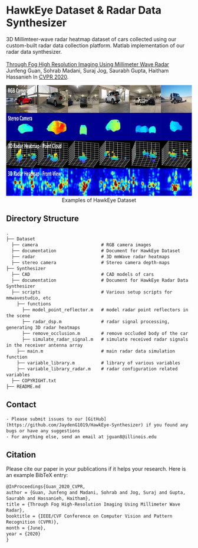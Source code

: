 # HawkEye Dataset & Radar Data Synthesizer
3D Millimteer-wave radar heatmap dataset of cars collected using our custom-built radar data collection platform.
Matlab implementation of our radar data synthesizer.
<br><br>
[Through Fog High Resolution Imaging Using Millimeter Wave Radar](https://jaydeng1019.github.io/HawkEye/)  
Junfeng Guan, Sohrab Madani, Suraj Jog, Saurabh Gupta, Haitham Hassanieh
In [CVPR 2020](https://openaccess.thecvf.com/content_CVPR_2020/html/Guan_Through_Fog_High-Resolution_Imaging_Using_Millimeter_Wave_Radar_CVPR_2020_paper.html).  

<img src="./Dataset/documentation/dataset_showcase.JPG" alt="drawing" width="900" height="300"/>
<center>Examples of HawkEye Dataset</center>

## Directory Structure
    .
    ├── Dataset                         
      ├── camera                        # RGB camera images
      ├── documentation                 # Document for HawkEye Dataset
      ├── radar                         # 3D mmWave radar heatmaps
      ├── stereo camera                 # Stereo camera depth-maps
    ├── Synthesizer                   
      ├── CAD                           # CAD models of cars
      ├── documentation                 # Document for HawkEye Radar Data Synthesizer
      ├── scripts                       # Various setup scripts for mmwavestudio, etc
        ├── functions    
          ├── model_point_reflector.m   # model radar point reflectors in the scene          
          ├── radar_dsp.m               # radar signal processing, generating 3D radar heatmaps
          ├── remove_occlusion.m        # remove occluded body of the car
          ├── simulate_radar_signal.m   # simulate received radar signals in the receiver antenna array  
        ├── main.m                      # main radar data simulation function
        ├── variable_library.m          # library of various variables
        ├── variable_library_radar.m    # radar configuration related variables
      ├── COPYRIGHT.txt
    ├── README.md


## Contact

    - Please submit issues to our [GitHub](https://github.com/JaydenG1019/HawkEye-Synthesizer) if you found any bugs or have any suggestions
    - For anything else, send an email at jguan8@illinois.edu


## Citation

Please cite our paper in your publications if it helps your research. Here is an example BibTeX entry:

```
@InProceedings{Guan_2020_CVPR,
author = {Guan, Junfeng and Madani, Sohrab and Jog, Suraj and Gupta, Saurabh and Hassanieh, Haitham},
title = {Through Fog High-Resolution Imaging Using Millimeter Wave Radar},
booktitle = {IEEE/CVF Conference on Computer Vision and Pattern Recognition (CVPR)},
month = {June},
year = {2020}
}
```
